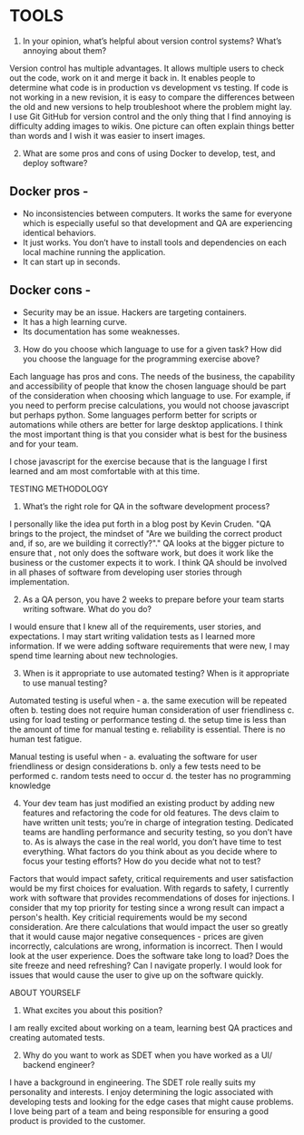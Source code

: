 # TOOLS
1. In your opinion, what’s helpful about version control systems? What’s annoying about them?

Version control has multiple advantages. It allows multiple users to check out the code, work on it and merge it back in. It enables people to determine what code is in production vs development vs testing. If code is not working in a new revision, it is easy to compare the differences between the old and new versions to help troubleshoot where the problem might lay. 
I use Git GitHub for version control and the only thing that I find annoying is difficulty adding images to wikis. One picture can often explain things better than words and I wish it was easier to insert images.

2. What are some pros and cons of using Docker to develop, test, and deploy software?

## Docker pros -
* No inconsistencies between computers. It works the same for everyone which is especially useful so that development and QA are experiencing identical behaviors. 
* It just works. You don’t have to install tools and dependencies on each local machine running the application.
* It can start up in seconds.

## Docker cons - 
* Security may be an issue. Hackers are targeting containers.
* It has a high learning curve.
* Its documentation has some weaknesses.

3. How do you choose which language to use for a given task? How did you choose the language for the programming exercise above? 

Each language has pros and cons. The needs of the business, the capability and accessibility of people that know the chosen language should be part of the consideration when choosing which language to use. For example, if you need to perform precise calculations, you would not choose javascript but perhaps python. Some languages perform better for scripts or automations while others are better for large desktop applications. I think the most important thing is that you consider what is best for the business and for your team.

I chose javascript for the exercise because that is the language I first learned and am most comfortable with at this time.

TESTING METHODOLOGY
1. What’s the right role for QA in the software development process?

I personally like the idea put forth in a blog post by Kevin Cruden. "QA brings to the project, the mindset of "Are we building the correct product and, if so, are we building it correctly?"." QA looks at the bigger picture to ensure that , not only does the software work, but does it work like the business or the customer expects it to work. I think QA should be involved in all phases of software from developing user stories through implementation.

2. As a QA person, you have 2 weeks to prepare before your team starts writing software. What do you do? 

I would ensure that I knew all of the requirements, user stories, and expectations. I may start writing validation tests as I learned more information. If we were adding software requirements that were new, I may spend time learning about new technologies. 

3. When is it appropriate to use automated testing? When is it appropriate to use manual testing? 

Automated testing is useful when -
  a. the same execution will be repeated often
  b. testing does not require human consideration of user friendliness
  c. using for load testing or performance testing
  d. the setup time is less than the amount of time for manual testing
  e. reliability is essential. There is no human test fatigue.

Manual testing is useful when - 
  a. evaluating the software for user friendliness or design considerations
  b. only a few tests need to be performed
  c. random tests need to occur
  d. the tester has no programming knowledge

4. Your dev team has just modified an existing product by adding new features and refactoring the code for old features. The devs claim to have written unit tests; you’re in charge of integration testing. Dedicated teams are handling performance and security testing, so you don’t have to. As is always the case in the real world, you don’t have time to test everything. What factors do you think about as you decide where to focus your testing efforts? How do you decide what not to test?

Factors that would impact safety, critical requirements and user satisfaction would be my first choices for evaluation. With regards to safety, I currently work with software that provides recommendations of doses for injections. I consider that my top priority for testing since a wrong result can impact a person's health. Key criticial requirements would be my second consideration. Are there calculations that would impact the user so greatly that it would cause major negative consequences - prices are given incorrectly, calculations are wrong, information is incorrect. Then I would look at the user experience. Does the software take long to load? Does the site freeze and need refreshing? Can I navigate properly. I would look for issues that would cause the user to give up on the software quickly.

ABOUT YOURSELF
1. What excites you about this position?

I am really excited about working on a team, learning best QA practices and creating automated tests.

2. Why do you want to work as SDET when you have worked as a UI/ backend engineer?

I have a background in engineering. The SDET role really suits my personality and interests. I enjoy determining the logic associated with developing tests and looking for the edge cases that might cause problems. I love being part of a team and being responsible for ensuring a good product is provided to the customer.
